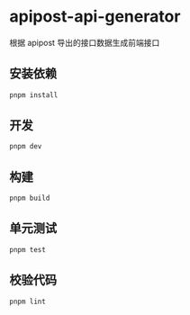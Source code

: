 # apipost-api-generator

根据 apipost 导出的接口数据生成前端接口

## 安装依赖

```sh
pnpm install
```

## 开发

```sh
pnpm dev
```

## 构建

```sh
pnpm build
```

## 单元测试

```sh
pnpm test
```

## 校验代码

```sh
pnpm lint
```
